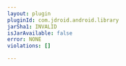 ```yaml
---
layout: plugin
pluginId: com.jdroid.android.library
jarSha1: INVALID
isJarAvailable: false
error: NONE
violations: []

---
```

